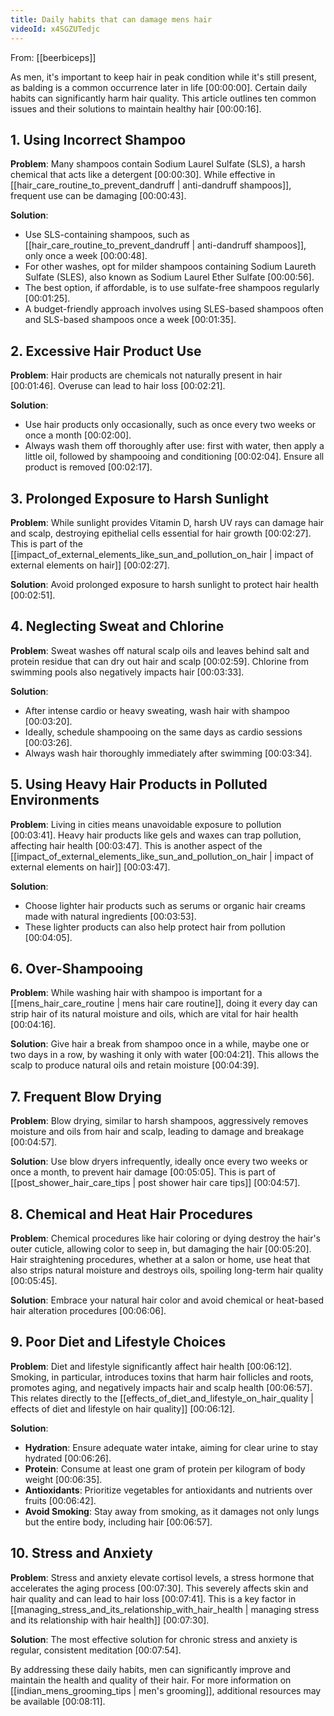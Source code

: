```yaml
---
title: Daily habits that can damage mens hair
videoId: x4SGZUTedjc
---
```


From: [[beerbiceps]] <br/> 

As men, it's important to keep hair in peak condition while it's still present, as balding is a common occurrence later in life <a class="yt-timestamp" data-t="00:00:00">[00:00:00]</a>. Certain daily habits can significantly harm hair quality. This article outlines ten common issues and their solutions to maintain healthy hair <a class="yt-timestamp" data-t="00:00:16">[00:00:16]</a>.

## 1. Using Incorrect Shampoo

**Problem**: Many shampoos contain Sodium Laurel Sulfate (SLS), a harsh chemical that acts like a detergent <a class="yt-timestamp" data-t="00:00:30">[00:00:30]</a>. While effective in [[hair_care_routine_to_prevent_dandruff | anti-dandruff shampoos]], frequent use can be damaging <a class="yt-timestamp" data-t="00:00:43">[00:00:43]</a>.

**Solution**:
*   Use SLS-containing shampoos, such as [[hair_care_routine_to_prevent_dandruff | anti-dandruff shampoos]], only once a week <a class="yt-timestamp" data-t="00:00:48">[00:00:48]</a>.
*   For other washes, opt for milder shampoos containing Sodium Laureth Sulfate (SLES), also known as Sodium Laurel Ether Sulfate <a class="yt-timestamp" data-t="00:00:56">[00:00:56]</a>.
*   The best option, if affordable, is to use sulfate-free shampoos regularly <a class="yt-timestamp" data-t="00:01:25">[00:01:25]</a>.
*   A budget-friendly approach involves using SLES-based shampoos often and SLS-based shampoos once a week <a class="yt-timestamp" data-t="00:01:35">[00:01:35]</a>.

## 2. Excessive Hair Product Use

**Problem**: Hair products are chemicals not naturally present in hair <a class="yt-timestamp" data-t="00:01:46">[00:01:46]</a>. Overuse can lead to hair loss <a class="yt-timestamp" data-t="00:02:21">[00:02:21]</a>.

**Solution**:
*   Use hair products only occasionally, such as once every two weeks or once a month <a class="yt-timestamp" data-t="00:02:00">[00:02:00]</a>.
*   Always wash them off thoroughly after use: first with water, then apply a little oil, followed by shampooing and conditioning <a class="yt-timestamp" data-t="00:02:04">[00:02:04]</a>. Ensure all product is removed <a class="yt-timestamp" data-t="00:02:17">[00:02:17]</a>.

## 3. Prolonged Exposure to Harsh Sunlight

**Problem**: While sunlight provides Vitamin D, harsh UV rays can damage hair and scalp, destroying epithelial cells essential for hair growth <a class="yt-timestamp" data-t="00:02:27">[00:02:27]</a>. This is part of the [[impact_of_external_elements_like_sun_and_pollution_on_hair | impact of external elements on hair]] <a class="yt-timestamp" data-t="00:02:27">[00:02:27]</a>.

**Solution**: Avoid prolonged exposure to harsh sunlight to protect hair health <a class="yt-timestamp" data-t="00:02:51">[00:02:51]</a>.

## 4. Neglecting Sweat and Chlorine

**Problem**: Sweat washes off natural scalp oils and leaves behind salt and protein residue that can dry out hair and scalp <a class="yt-timestamp" data-t="00:02:59">[00:02:59]</a>. Chlorine from swimming pools also negatively impacts hair <a class="yt-timestamp" data-t="00:03:33">[00:03:33]</a>.

**Solution**:
*   After intense cardio or heavy sweating, wash hair with shampoo <a class="yt-timestamp" data-t="00:03:20">[00:03:20]</a>.
*   Ideally, schedule shampooing on the same days as cardio sessions <a class="yt-timestamp" data-t="00:03:26">[00:03:26]</a>.
*   Always wash hair thoroughly immediately after swimming <a class="yt-timestamp" data-t="00:03:34">[00:03:34]</a>.

## 5. Using Heavy Hair Products in Polluted Environments

**Problem**: Living in cities means unavoidable exposure to pollution <a class="yt-timestamp" data-t="00:03:41">[00:03:41]</a>. Heavy hair products like gels and waxes can trap pollution, affecting hair health <a class="yt-timestamp" data-t="00:03:47">[00:03:47]</a>. This is another aspect of the [[impact_of_external_elements_like_sun_and_pollution_on_hair | impact of external elements on hair]] <a class="yt-timestamp" data-t="00:03:47">[00:03:47]</a>.

**Solution**:
*   Choose lighter hair products such as serums or organic hair creams made with natural ingredients <a class="yt-timestamp" data-t="00:03:53">[00:03:53]</a>.
*   These lighter products can also help protect hair from pollution <a class="yt-timestamp" data-t="00:04:05">[00:04:05]</a>.

## 6. Over-Shampooing

**Problem**: While washing hair with shampoo is important for a [[mens_hair_care_routine | mens hair care routine]], doing it every day can strip hair of its natural moisture and oils, which are vital for hair health <a class="yt-timestamp" data-t="00:04:16">[00:04:16]</a>.

**Solution**: Give hair a break from shampoo once in a while, maybe one or two days in a row, by washing it only with water <a class="yt-timestamp" data-t="00:04:21">[00:04:21]</a>. This allows the scalp to produce natural oils and retain moisture <a class="yt-timestamp" data-t="00:04:39">[00:04:39]</a>.

## 7. Frequent Blow Drying

**Problem**: Blow drying, similar to harsh shampoos, aggressively removes moisture and oils from hair and scalp, leading to damage and breakage <a class="yt-timestamp" data-t="00:04:57">[00:04:57]</a>.

**Solution**: Use blow dryers infrequently, ideally once every two weeks or once a month, to prevent hair damage <a class="yt-timestamp" data-t="00:05:05">[00:05:05]</a>. This is part of [[post_shower_hair_care_tips | post shower hair care tips]] <a class="yt-timestamp" data-t="00:04:57">[00:04:57]</a>.

## 8. Chemical and Heat Hair Procedures

**Problem**: Chemical procedures like hair coloring or dying destroy the hair's outer cuticle, allowing color to seep in, but damaging the hair <a class="yt-timestamp" data-t="00:05:20">[00:05:20]</a>. Hair straightening procedures, whether at a salon or home, use heat that also strips natural moisture and destroys oils, spoiling long-term hair quality <a class="yt-timestamp" data-t="00:05:45">[00:05:45]</a>.

**Solution**: Embrace your natural hair color and avoid chemical or heat-based hair alteration procedures <a class="yt-timestamp" data-t="00:06:06">[00:06:06]</a>.

## 9. Poor Diet and Lifestyle Choices

**Problem**: Diet and lifestyle significantly affect hair health <a class="yt-timestamp" data-t="00:06:12">[00:06:12]</a>. Smoking, in particular, introduces toxins that harm hair follicles and roots, promotes aging, and negatively impacts hair and scalp health <a class="yt-timestamp" data-t="00:06:57">[00:06:57]</a>. This relates directly to the [[effects_of_diet_and_lifestyle_on_hair_quality | effects of diet and lifestyle on hair quality]] <a class="yt-timestamp" data-t="00:06:12">[00:06:12]</a>.

**Solution**:
*   **Hydration**: Ensure adequate water intake, aiming for clear urine to stay hydrated <a class="yt-timestamp" data-t="00:06:26">[00:06:26]</a>.
*   **Protein**: Consume at least one gram of protein per kilogram of body weight <a class="yt-timestamp" data-t="00:06:35">[00:06:35]</a>.
*   **Antioxidants**: Prioritize vegetables for antioxidants and nutrients over fruits <a class="yt-timestamp" data-t="00:06:42">[00:06:42]</a>.
*   **Avoid Smoking**: Stay away from smoking, as it damages not only lungs but the entire body, including hair <a class="yt-timestamp" data-t="00:06:57">[00:06:57]</a>.

## 10. Stress and Anxiety

**Problem**: Stress and anxiety elevate cortisol levels, a stress hormone that accelerates the aging process <a class="yt-timestamp" data-t="00:07:30">[00:07:30]</a>. This severely affects skin and hair quality and can lead to hair loss <a class="yt-timestamp" data-t="00:07:41">[00:07:41]</a>. This is a key factor in [[managing_stress_and_its_relationship_with_hair_health | managing stress and its relationship with hair health]] <a class="yt-timestamp" data-t="00:07:30">[00:07:30]</a>.

**Solution**: The most effective solution for chronic stress and anxiety is regular, consistent meditation <a class="yt-timestamp" data-t="00:07:54">[00:07:54]</a>.

By addressing these daily habits, men can significantly improve and maintain the health and quality of their hair. For more information on [[indian_mens_grooming_tips | men's grooming]], additional resources may be available <a class="yt-timestamp" data-t="00:08:11">[00:08:11]</a>.